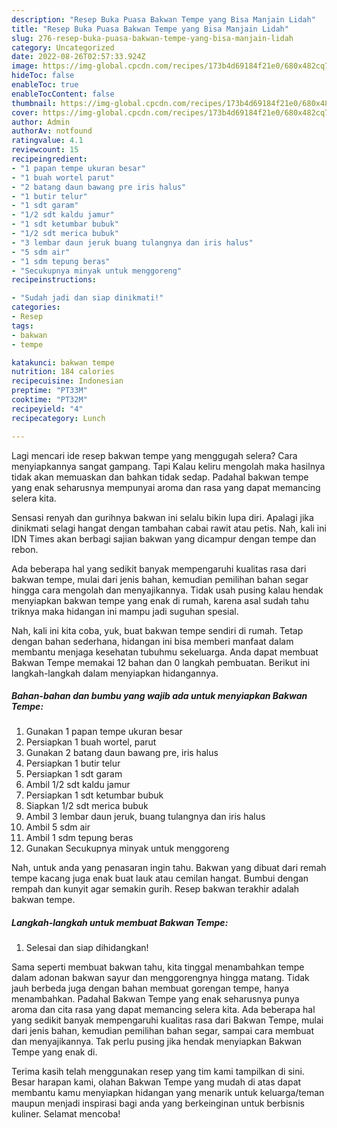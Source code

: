 ```yaml
---
description: "Resep Buka Puasa Bakwan Tempe yang Bisa Manjain Lidah"
title: "Resep Buka Puasa Bakwan Tempe yang Bisa Manjain Lidah"
slug: 276-resep-buka-puasa-bakwan-tempe-yang-bisa-manjain-lidah
category: Uncategorized
date: 2022-08-26T02:57:33.924Z
image: https://img-global.cpcdn.com/recipes/173b4d69184f21e0/680x482cq70/bakwan-tempe-foto-resep-utama.jpg
hideToc: false
enableToc: true
enableTocContent: false
thumbnail: https://img-global.cpcdn.com/recipes/173b4d69184f21e0/680x482cq70/bakwan-tempe-foto-resep-utama.jpg
cover: https://img-global.cpcdn.com/recipes/173b4d69184f21e0/680x482cq70/bakwan-tempe-foto-resep-utama.jpg
author: Admin
authorAv: notfound
ratingvalue: 4.1
reviewcount: 15
recipeingredient:
- "1 papan tempe ukuran besar"
- "1 buah wortel parut"
- "2 batang daun bawang pre iris halus"
- "1 butir telur"
- "1 sdt garam"
- "1/2 sdt kaldu jamur"
- "1 sdt ketumbar bubuk"
- "1/2 sdt merica bubuk"
- "3 lembar daun jeruk buang tulangnya dan iris halus"
- "5 sdm air"
- "1 sdm tepung beras"
- "Secukupnya minyak untuk menggoreng"
recipeinstructions:

- "Sudah jadi dan siap dinikmati!"
categories:
- Resep
tags:
- bakwan
- tempe

katakunci: bakwan tempe 
nutrition: 184 calories
recipecuisine: Indonesian
preptime: "PT33M"
cooktime: "PT32M"
recipeyield: "4"
recipecategory: Lunch

---
```



Lagi mencari ide resep bakwan tempe yang menggugah selera? Cara menyiapkannya sangat gampang. Tapi Kalau keliru mengolah maka hasilnya tidak akan memuaskan dan bahkan tidak sedap. Padahal bakwan tempe yang enak seharusnya mempunyai aroma dan rasa yang dapat memancing selera kita.


Sensasi renyah dan gurihnya bakwan ini selalu bikin lupa diri. Apalagi jika dinikmati selagi hangat dengan tambahan cabai rawit atau petis. Nah, kali ini IDN Times akan berbagi sajian bakwan yang dicampur dengan tempe dan rebon.

Ada beberapa hal yang sedikit banyak mempengaruhi kualitas rasa dari bakwan tempe, mulai dari jenis bahan, kemudian pemilihan bahan segar hingga cara mengolah dan menyajikannya. Tidak usah pusing kalau hendak menyiapkan bakwan tempe yang enak di rumah, karena asal sudah tahu triknya maka hidangan ini mampu jadi suguhan spesial.


Nah, kali ini kita coba, yuk, buat bakwan tempe sendiri di rumah. Tetap dengan bahan sederhana, hidangan ini bisa memberi manfaat dalam membantu menjaga kesehatan tubuhmu sekeluarga. Anda dapat membuat Bakwan Tempe memakai 12 bahan dan 0 langkah pembuatan. Berikut ini langkah-langkah dalam menyiapkan hidangannya.

<!--inarticleads1-->

##### Bahan-bahan dan bumbu yang wajib ada untuk menyiapkan Bakwan Tempe:

1. Gunakan 1 papan tempe ukuran besar
1. Persiapkan 1 buah wortel, parut
1. Gunakan 2 batang daun bawang pre, iris halus
1. Persiapkan 1 butir telur
1. Persiapkan 1 sdt garam
1. Ambil 1/2 sdt kaldu jamur
1. Persiapkan 1 sdt ketumbar bubuk
1. Siapkan 1/2 sdt merica bubuk
1. Ambil 3 lembar daun jeruk, buang tulangnya dan iris halus
1. Ambil 5 sdm air
1. Ambil 1 sdm tepung beras
1. Gunakan Secukupnya minyak untuk menggoreng


Nah, untuk anda yang penasaran ingin tahu. Bakwan yang dibuat dari remah tempe kacang juga enak buat lauk atau cemilan hangat. Bumbui dengan rempah dan kunyit agar semakin gurih. Resep bakwan terakhir adalah bakwan tempe. 

<!--inarticleads2-->

##### Langkah-langkah untuk membuat Bakwan Tempe:


1. Selesai dan siap dihidangkan!

Sama seperti membuat bakwan tahu, kita tinggal menambahkan tempe dalam adonan bakwan sayur dan menggorengnya hingga matang. Tidak jauh berbeda juga dengan bahan membuat gorengan tempe, hanya menambahkan. Padahal Bakwan Tempe yang enak seharusnya punya aroma dan cita rasa yang dapat memancing selera kita. Ada beberapa hal yang sedikit banyak mempengaruhi kualitas rasa dari Bakwan Tempe, mulai dari jenis bahan, kemudian pemilihan bahan segar, sampai cara membuat dan menyajikannya. Tak perlu pusing jika hendak menyiapkan Bakwan Tempe yang enak di. 

Terima kasih telah menggunakan resep yang tim kami tampilkan di sini. Besar harapan kami, olahan Bakwan Tempe yang mudah di atas dapat membantu kamu menyiapkan hidangan yang menarik untuk keluarga/teman maupun menjadi inspirasi bagi anda yang berkeinginan untuk berbisnis kuliner. Selamat mencoba!

